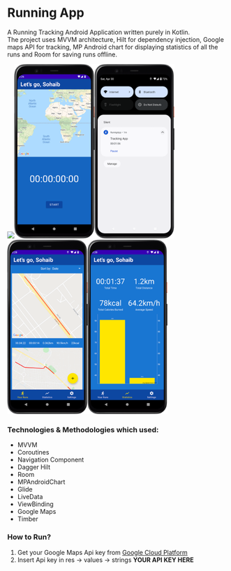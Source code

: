 # Running App

A Running Tracking Android Application written purely in Kotlin.<br>The project uses MVVM architecture, Hilt for dependency injection, Google maps API for tracking, MP Android chart for displaying statistics of all the runs and Room for saving runs offline.

<img src="/previews/running.gif" height="400"><img src="/previews/Screenshot_20220430_152616.png" height="400"><img src="/previews/Screenshot_20220430_152754.png" height="400"><img src="/previews/Screenshot_20220430_152847.png" height="400"><img src="/previews/Screenshot_20220430_152901.png" height="400">

### Technologies & Methodologies which used:

* MVVM
* Coroutines
* Navigation Component
* Dagger Hilt
* Room
* MPAndroidChart
* Glide
* LiveData
* ViewBinding
* Google Maps
* Timber

### How to Run?
1. Get your Google Maps Api key from [Google Cloud Platform](https://console.cloud.google.com/)
2. Insert Api key in res -> values -> strings **YOUR API KEY HERE**
